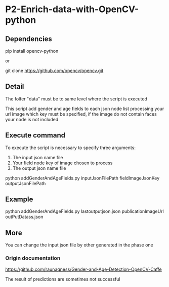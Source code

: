 # P2-Enrich-data-with-OpenCV-python

## Dependencies

pip install opencv-python

or

git clone https://github.com/opencv/opencv.git

## Detail

The folfer "data" must be to same level where the script is executed

This script add gender and age fields to each json node list processing your url image which key must be specified, if the image do not contain faces your node is not included

## Execute command

To execute the script is necessary to specify three arguments:
1. The input json name file
2. Your field node key of image chosen to process
3. The output json name file 

python addGenderAndAgeFields.py inputJsonFilePath fieldImageJsonKey outputJsonFilePath 

## Example
python addGenderAndAgeFields.py lastoutputjson.json publicationImageUrl outPutDatass.json

## More
You can change the input json file by other generated in the phase one

### Origin documentation
https://github.com/raunaqness/Gender-and-Age-Detection-OpenCV-Caffe

The result of predictions are sometimes not successful
